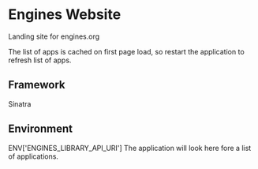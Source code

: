 Engines Website
===============

Landing site for engines.org

The list of apps is cached on first page load, so restart the application to refresh list of apps.

Framework
---------

Sinatra

Environment
-----------

ENV['ENGINES_LIBRARY_API_URI']
The application will look here fore a list of applications.

